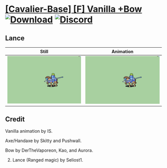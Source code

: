 # [\[Cavalier-Base\] \[F\] Vanilla +Bow](./) [![Download](https://img.shields.io/badge/Download--red?style=social&logo=github)](https://minhaskamal.github.io/DownGit/#/home?url=https://github.com/Klokinator/FE-Repo/tree/main/Battle%20Animations%2FMounted%20-%20Cavs%2C%20Paladins%2C%20Rangers%2F%5BCavalier-Base%5D%20%5BF%5D%20Vanilla%20%2BBow%2F2.%20Lance%20(Ranged%20Magic)) [![Discord](https://img.shields.io/badge/Discord--blue?style=social&logo=discord)](https://discord.gg/C7VNGnyTPA)

## Lance

| Still | Animation |
| :---: | :-------: |
| ![Lance still](./Lance_000.png) | ![Lance](./Lance.gif) |

## Credit

Vanilla animation by IS.

Axe/Handaxe by Skitty and Pushwall.

Bow by DerTheVaporeon, Kao, and Aurora.

2. Lance (Ranged magic) by Seliost1.
